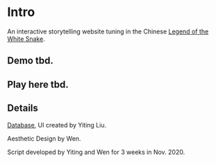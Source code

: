 # Intro

An interactive storytelling website tuning in the Chinese [Legend of the White Snake](https://en.wikipedia.org/wiki/Legend_of_the_White_Snake). 

## Demo tbd.

## Play here tbd.

## Details

[Database](https://docs.google.com/spreadsheets/d/1_QfuHTfhkLiPJ-Y7w1rIefWj1x5c9gi10cR5KNYF854/edit?usp=sharing), UI created by Yiting Liu. 

Aesthetic Design by Wen.

Script developed by Yiting and Wen for 3 weeks in Nov. 2020.